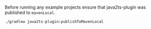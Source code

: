Before running any example projects ensure that java2ts-plugin was published to `mavenLocal`.
```shell
./gradlew java2ts-plugin:publishToMavenLocal
```